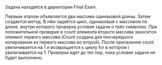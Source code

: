Задача находится в директории Final Exam.

Первым этапом объявляется два массива одинаковой длины. 
Затем создается метод. В нём задаётся цикл, одинаковый с массивом по длине, внутри которого проверка условия задачи о трёх символах.
При положительной проверке в count элемента второго массива заносится элемент первого массива (Count создана для поочередного копирования из первого массива во второй).
После присвоения count увеличивается на 1 и возвращается к циклу for в котором i увеличивается на 1.
Проверка идет до тех пор, пока условие задачи не будет выполнено.
